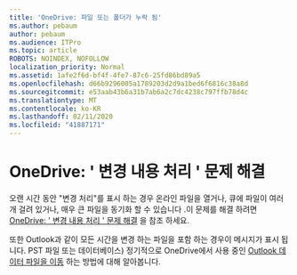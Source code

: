 ```yaml
---
title: 'OneDrive: 파일 또는 폴더가 누락 됨'
ms.author: pebaum
author: pebaum
ms.audience: ITPro
ms.topic: article
ROBOTS: NOINDEX, NOFOLLOW
localization_priority: Normal
ms.assetid: 1afe2f6d-bf4f-4fe7-87c6-25fd86bd89a5
ms.openlocfilehash: d66b9296005a1789203d2d9a1bed6f6816c38a8d
ms.sourcegitcommit: e53aab43b6a31b7ab6a2c7dc4238c797ffb78d4c
ms.translationtype: MT
ms.contentlocale: ko-KR
ms.lasthandoff: 02/11/2020
ms.locfileid: "41887171"
---
```

# <a name="onedrive-troubleshoot-processing-changes"></a>OneDrive: ' 변경 내용 처리 ' 문제 해결

오랜 시간 동안 "변경 처리"를 표시 하는 경우 온라인 파일을 열거나, 큐에 파일이 여러 개 걸려 있거나, 매우 큰 파일을 동기화 할 수 있습니다 .이 문제를 해결 하려면 [OneDrive: ' 변경 내용 처리 ' 문제 해결](https://support.office.com/article/onedrive-is-stuck-on-processing-changes-b386b813-9b66-4e47-8c4c-2b45533edccd) 을 참조 하세요.

또한 Outlook과 같이 모든 시간을 변경 하는 파일을 포함 하는 경우이 메시지가 표시 됩니다. PST 파일 또는 데이터베이스) 정기적으로 OneDrive에서 사용 중인 [Outlook 데이터 파일을 이동](https://support.office.com/article/how-to-remove-an-outlook-pst-data-file-from-onedrive-b6b9e522-59bd-40f7-949f-168d0aa9b38e) 하는 방법에 대해 알아봅니다.
